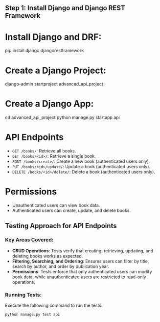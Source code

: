 ## Step 1: Install Django and Django REST Framework

# Install Django and DRF:
pip install django djangorestframework

# Create a Django Project:
django-admin startproject advanced_api_project

# Create a Django App:
cd advanced_api_project
python manage.py startapp api

# API Endpoints

- `GET /books/`: Retrieve all books.
- `GET /books/<id>/`: Retrieve a single book.
- `POST /books/create/`: Create a new book (authenticated users only).
- `PUT /books/<id>/update/`: Update a book (authenticated users only).
- `DELETE /books/<id>/delete/`: Delete a book (authenticated users only).

# Permissions

- Unauthenticated users can view book data.
- Authenticated users can create, update, and delete books.

## Testing Approach for API Endpoints

### Key Areas Covered:
- **CRUD Operations**: Tests verify that creating, retrieving, updating, and deleting books works as expected.
- **Filtering, Searching, and Ordering**: Ensures users can filter by title, search by author, and order by publication year.
- **Permissions**: Tests enforce that only authenticated users can modify book data, while unauthenticated users are restricted to read-only operations.

### Running Tests:
Execute the following command to run the tests:
```bash
python manage.py test api